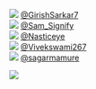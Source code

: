 
 ![](http://pbs.twimg.com/profile_images/1338766980585717760/PCOI1cUU_normal.jpg) [@GirishSarkar7](https://twitter.com/GirishSarkar7)<br>![](http://pbs.twimg.com/profile_images/1585281141455687686/5fmJ6FUl_normal.jpg) [@Sam_Signify](https://twitter.com/Sam_Signify)<br>![](http://pbs.twimg.com/profile_images/1483870289612226561/dd4Ze8KQ_normal.jpg) [@Nasticeye](https://twitter.com/Nasticeye)<br>![](http://pbs.twimg.com/profile_images/1510116245038718982/Fn19ihMU_normal.jpg) [@Vivekswami267](https://twitter.com/Vivekswami267)<br>![](http://pbs.twimg.com/profile_images/1261176332777590785/QImVZv9a_normal.jpg) [@sagarmamure](https://twitter.com/sagarmamure)<br> 

![](https://visitor-badge.laobi.icu/badge?page_id=ponder)
